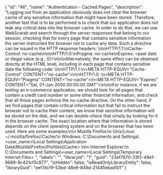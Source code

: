 {
  "id": "46",
  "name": "Authentication - Cached Pages",
  "description": "Logging out from an application obviously does not clear the browser cache of any sensitive information that might have been stored. Therefore, another test that is to be performed is to check that our application does not leak any critical data into the browser cache. In order to do that, we can use WebScarab and search through the server responses that belong to our session, checking that for every page that contains sensitive information the server instructed the browser not to cache any data. Such a directive can be issued in the HTTP response headers: \n\nHTTP/1.1:\nCache-Control: no-cache\n\n\nHTTP/1.0:\nPragma: no-cache\nExpires: <past date or illegal value (e.g., 0)>\n\n\nAlternatively, the same effect can be obtained directly at the HTML level, including in each page that contains sensitive data the following code: \n\nHTTP/1.1:\n<META HTTP-EQUIV=\"Cache-Control\" CONTENT=\"no-cache\">\n\nHTTP/1.0: \n<META HTTP-EQUIV=\"Pragma\" CONTENT=\"no-cache\">\n<META HTTP-EQUIV=”Expires” CONTENT=”Sat, 01-Jan-2000 00:00:00 GMT”>\n\n\nFor instance, if we are testing an e-commerce application, we should look for all pages that contain a credit card number or some other financial information, and check that all those pages enforce the no-cache directive. On the other hand, if we find pages that contain critical information but that fail to instruct the browser not to cache their content, we know that sensitive information will be stored on the disk, and we can double-check that simply by looking for it in the browser cache. The exact location where that information is stored depends on the client operating system and on the browser that has been used. Here are some examples:\n\n    Mozilla Firefox:\n        Unix/Linux: ~/.mozilla/firefox/<profile-id>/Cache/\n        Windows: C:\\Documents and Settings\\<user_name>\\Local Settings\\Application Data\\Mozilla\\Firefox\\Profiles\\<profile-id>\\Cache> \n\n    Internet Explorer:\n        C:\\Documents and Settings\\<user_name>\\Local Settings\\Temporary Internet Files> ",
  "labels": "",
  "libraryId": "1",
  "guid": "23ef7870-33f2-49e1-9689-8c421cf5c877",
  "isHidden": false,
  "isReadOnlyLibraryEntity": false,
  "libraryGuid": "eef7dcf9-53bd-48e9-849d-21445ebad101"
}